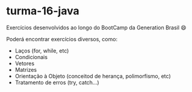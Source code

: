 # turma-16-java

Exercícios desenvolvidos ao longo do BootCamp da Generation Brasil :smile:

Poderá encontrar exercícios diversos, como:

- Laços (for, while, etc)
- Condicionais
- Vetores
- Matrizes
- Orientação à Objeto (conceitod de herança, polimorfismo, etc)
- Tratamento de erros (try, catch...)


